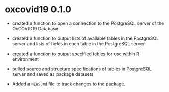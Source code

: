 # oxcovid19 0.1.0

* created a function to open a connection to the PostgreSQL server of the OxCOVID19 Database

* created a function to output lists of available tables in the PostgreSQL server and lists of fields in each table in the PostgreSQL server

* created a function to output specified tables for use within R environment

* pulled source and structure specifications of tables in PostgreSQL server and saved as package datasets

* Added a `NEWS.md` file to track changes to the package.
